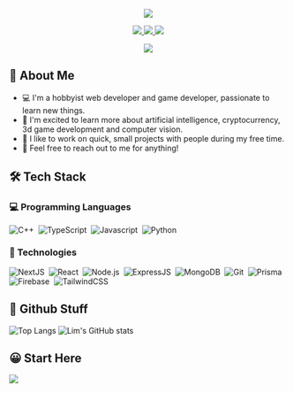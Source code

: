 <p align="center">
	<img src="pics/header.png">
</p>

<p align="center">
	<a href="https://discord.com/users/974579792248700938/">
		<img src="https://img.shields.io/badge/Discord-7289d9?style=for-the-badge&logo=discord&logoColor=white" />
	</a>
	<a href="mailto:limweijen96@gmail.com">
		<img src="https://img.shields.io/badge/Gmail-D14836?style=for-the-badge&logo=gmail&logoColor=white" />
	</a>
  <a href="https://www.instagram.com/limweijen96/">
		<img src="https://img.shields.io/badge/Instagram-8a3ab9?style=for-the-badge&logo=instagram&logoColor=white" />
	</a>
</p>

<p align="center">
	<img src="https://komarev.com/ghpvc/?username=limweijen&color=blueviolet&style=flat-square&label=Profile+Views" />
</p>

<h2>👋&nbsp;About Me</h2>
<ul>
<li>💻&nbsp;I'm a hobbyist web developer and game developer, passionate to learn new things.</li>
<li>🌱&nbsp;I'm excited to learn more about artificial intelligence, cryptocurrency, 3d game development and computer vision.</li>
<li>🧩&nbsp;I like to work on quick, small projects with people during my free time.</li>
<li>💬&nbsp;Feel free to reach out to me for anything!</li>
</ul>

<h2>🛠&nbsp;Tech Stack</h2>
<h3>💻&nbsp;Programming Languages</h3>

![C++](https://img.shields.io/badge/-C++-05122A?style=flat&logo=C%2B%2B&logoColor=00599C)&nbsp;
![TypeScript](https://img.shields.io/badge/-TypeScript-05122A?style=flat&logo=typescript)&nbsp;
![Javascript](https://img.shields.io/badge/-Javascript-05122A?style=flat&logo=javascript)&nbsp;
![Python](https://img.shields.io/badge/-Python-05122A?style=flat&logo=python)&nbsp;

<h3>🚀&nbsp;Technologies</h3>

![NextJS](https://img.shields.io/badge/-NextJS-05122A?style=flat&logo=next.js)&nbsp;
![React](https://img.shields.io/badge/-React-05122A?style=flat&logo=react)&nbsp;
![Node.js](https://img.shields.io/badge/-Node.js-05122A?style=flat&logo=node.js)&nbsp;
![ExpressJS](https://img.shields.io/badge/-ExpressJS-05122A?style=flat&logo=express)&nbsp;
![MongoDB](https://img.shields.io/badge/-MongoDB-05122A?style=flat&logo=mongodb)&nbsp;
![Git](https://img.shields.io/badge/-Git-05122A?style=flat&logo=git)&nbsp;
![Prisma](https://img.shields.io/badge/-Prisma-05122A?style=flat&logo=prisma)&nbsp;
![Firebase](https://img.shields.io/badge/-Firebase-05122A?style=flat&logo=firebase)&nbsp;
![TailwindCSS](https://img.shields.io/badge/-TailwindCSS-05122A?style=flat&logo=tailwindcss)&nbsp;

<h2>📕&nbsp;Github Stuff</h2>

![Top Langs](https://github-readme-stats.vercel.app/api/top-langs/?username=limweijen&theme=github_dark)
![Lim's GitHub stats](https://github-readme-stats.vercel.app/api?username=limweijen&count_private=true&show_icons=true&theme=github_dark)

<h2>😀&nbsp;Start Here</h2>

<a href="https://github.com/LimWeiJen/start-today">
  <img align="center" src="https://github-readme-stats.vercel.app/api/pin/?username=limweijen&repo=start-today&theme=github_dark" />
</a>
